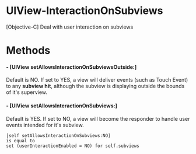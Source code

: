 # UIView-InteractionOnSubviews
[Objective-C] Deal with user interaction on subviews 

# Methods

#### - [UIView setAllowsInteractionOnSubviewsOutside:] ####
Default is NO. If set to YES, a view will deliver events (such as Touch Event) to any **subview hit**, although the subview is displaying outside the bounds of it's superview.


#### - [UIView setAllowsInteractionOnSubviews:] ####
Default is YES. If set to NO, a view will become the responder to handle user events intended for it's subview.
```
[self setAllowsInteractionOnSubviews:NO]
is equal to
set (userInteractionEnabled = NO) for self.subviews
```
